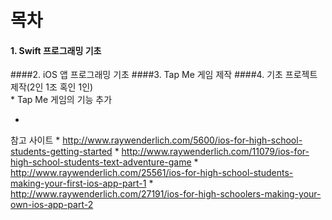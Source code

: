 # 목차

#### 1. Swift 프로그래밍 기초
####2. iOS 앱 프로그래밍 기초 
####3. Tap Me 게임 제작
####4. 기초 프로젝트 제작(2인 1조 혹인 1인)  
* 
Tap Me 게임의 기능 추가

* 
참고 사이트
* 
http://www.raywenderlich.com/5600/ios-for-high-school-students-getting-started
* 
http://www.raywenderlich.com/11079/ios-for-high-school-students-text-adventure-game
* 
http://www.raywenderlich.com/25561/ios-for-high-school-students-making-your-first-ios-app-part-1
* 
http://www.raywenderlich.com/27191/ios-for-high-schoolers-making-your-own-ios-app-part-2



